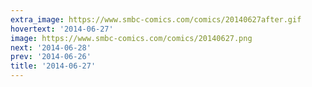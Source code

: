 ```yaml
---
extra_image: https://www.smbc-comics.com/comics/20140627after.gif
hovertext: '2014-06-27'
image: https://www.smbc-comics.com/comics/20140627.png
next: '2014-06-28'
prev: '2014-06-26'
title: '2014-06-27'
---
```

